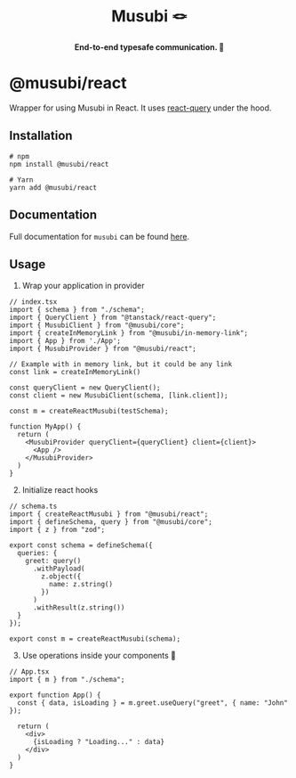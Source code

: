 

<div style="text-align: center;width:100%">
<h1>
Musubi 🪢
</h1>
<strong>End-to-end typesafe communication. 🎉</strong>
</div>

# @musubi/react

Wrapper for using Musubi in React. It uses [react-query](https://react-query.tanstack.com/) under the hood.

## Installation
```shell
# npm
npm install @musubi/react

# Yarn
yarn add @musubi/react
```

## Documentation
Full documentation for `musubi` can be found [here](https://github.com/TheUnderScorer/musubi).

## Usage
1. Wrap your application in provider

```tsx
// index.tsx
import { schema } from "./schema";
import { QueryClient } from "@tanstack/react-query";
import { MusubiClient } from "@musubi/core";
import { createInMemoryLink } from "@musubi/in-memory-link";
import { App } from './App';
import { MusubiProvider } from "@musubi/react";

// Example with in memory link, but it could be any link
const link = createInMemoryLink()

const queryClient = new QueryClient();
const client = new MusubiClient(schema, [link.client]);

const m = createReactMusubi(testSchema);

function MyApp() {
  return (
    <MusubiProvider queryClient={queryClient} client={client}>
      <App />
    </MusubiProvider>
  )
}
```
2. Initialize react hooks
```tsx
// schema.ts
import { createReactMusubi } from "@musubi/react";
import { defineSchema, query } from "@musubi/core";
import { z } from "zod";

export const schema = defineSchema({
  queries: {
    greet: query()
      .withPayload(
        z.object({
          name: z.string()
        })
      )
      .withResult(z.string())
  }
});

export const m = createReactMusubi(schema);
```

3. Use operations inside your components 🎉
```tsx
// App.tsx
import { m } from "./schema";

export function App() {
  const { data, isLoading } = m.greet.useQuery("greet", { name: "John" });

  return (
    <div>
      {isLoading ? "Loading..." : data}
    </div>
  )
}
```
